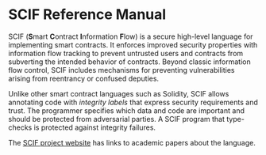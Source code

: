 # SCIF Reference Manual

SCIF (**S**mart **C**ontract **I**nformation **F**low) is a secure
high-level language for implementing smart contracts. It enforces
improved security properties with information flow tracking to prevent
untrusted users and contracts from subverting the intended behavior
of contracts. Beyond classic information flow control, SCIF includes
mechanisms for preventing vulnerabilities arising from reentrancy or
confused deputies.

Unlike other smart contract languages such as Solidity, SCIF allows
annotating code with *integrity labels* that express security
requirements and trust. The programmer specifies which data and code
are important and should be protected from adversarial parties. A SCIF
program that type-checks is protected against integrity failures.

The <a href="https://www.cs.cornell.edu/projects/scif/">SCIF project
website</a> has links to academic papers about the language.
